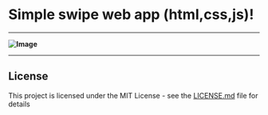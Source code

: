 # Simple swipe web app (html,css,js)!

---

**![Image](http://g.recordit.co/TSo6sepfGT.gif "swipe_app")**

** **

## License

This project is licensed under the MIT License - see the [LICENSE.md](https://github.com/skino0/simple_swipe_app_js_html_css/blob/master/license.md) file for details

